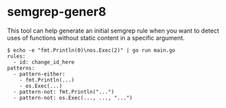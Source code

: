 # semgrep-gener8

This tool can help generate an initial semgrep rule when you want to detect uses of functions without static content in a specific argument.

```
$ echo -e "fmt.Println(0)\nos.Exec(2)" | go run main.go
rules:
  - id: change_id_here
patterns:
  - pattern-either:
    - fmt.Println(...)
    - os.Exec(...)
  - pattern-not: fmt.Println("...")
  - pattern-not: os.Exec(..., ..., "...")
```
